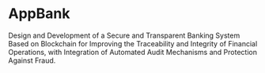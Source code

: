# AppBank
Design and Development of a Secure and Transparent Banking System Based on Blockchain for Improving the Traceability and Integrity of Financial Operations, with Integration of Automated Audit Mechanisms and Protection Against Fraud.
